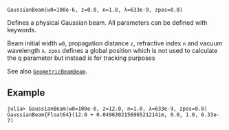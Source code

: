 ```
GaussianBeam(w0=100e-6, z=0.0, n=1.0, λ=633e-9, zpos=0.0)
```

Defines a physical Gaussian beam. All parameters can be defined with keywords.

Beam initial width `w0`, propagation distance `z`, refractive index `n`  and vacuum wavelength `λ`. `zpos` defines a global position which is not used to calculate the q parameter but instead is for tracking purposes

See also [`GeometricBeamBeam`](@ref).

## Example

```jldoctest
julia> GaussianBeam(w0=100e-6, z=12.0, n=1.0, λ=633e-9, zpos=0.0)
GaussianBeam{Float64}(12.0 + 0.049630215696521214im, 0.0, 1.0, 6.33e-7)
```

